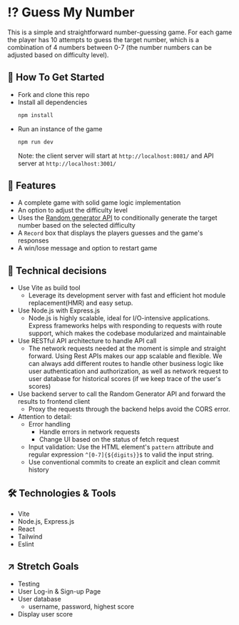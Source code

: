 # ⁉️ Guess My Number

This is a simple and straightforward number-guessing game. For each game the player has 10 attempts to guess the target number, which is a combination of 4 numbers between 0-7 (the number numbers can be adjusted based on difficulty level).

## 🚀 How To Get Started

- Fork and clone this repo
- Install all dependencies
  ```bash
  npm install
  ```
- Run an instance of the game
  ```bash
  npm run dev
  ```
  Note: the client server will start at `http://localhost:8081/` and API server at `http://localhost:3001/`

## 💪 Features

- A complete game with solid game logic implementation
- An option to adjust the difficulty level
- Uses the [Random generator API](https://www.random.org/clients/http/api/) to conditionally generate the target number based on the selected difficulty
- A `Record` box that displays the players guesses and the game's responses
- A win/lose message and option to restart game

## 🤔 Technical decisions

- Use Vite as build tool
  - Leverage its development server with fast and efficient hot module replacement(HMR) and easy setup.
- Use Node.js with Express.js
  - Node.js is highly scalable, ideal for I/O-intensive applications. Express frameworks helps with responding to requests with route support, which makes the codebase modularized and maintainable
- Use RESTful API architecture to handle API call
  - The network requests needed at the moment is simple and straight forward. Using Rest APIs makes our app scalable and flexible. We can always add different routes to handle other business logic like user authentication and authorization, as well as network request to user database for historical scores (if we keep trace of the user's scores)
- Use backend server to call the Random Generator API and forward the results to frontend client
  - Proxy the requests through the backend helps avoid the CORS error.
- Attention to detail:
  - Error handling
    - Handle errors in network requests
    - Change UI based on the status of fetch request
  - Input validation: Use the HTML element's `pattern` attribute and regular expression `^[0-7]{${digits}}$` to valid the input string.
  - Use conventional commits to create an explicit and clean commit history

## 🛠️ Technologies & Tools

- Vite
- Node.js, Express.js
- React
- Tailwind
- Eslint

## ↗️ Stretch Goals

- Testing
- User Log-in & Sign-up Page
- User database
  - username, password, highest score
- Display user score
